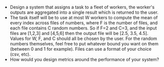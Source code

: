 - Design a system that assigns a task to a fleet of workers, the worker's outputs are aggregated into a single result which is returned to the user.
- The task itself will be to use at most W workers to compute the mean of every index across files of numbers, where F is the number of files, and each file contains C random numbers. So if F=2 and C=3, and the input files are [1,2,3] and [4,5,6] then the output file will be [2.5, 3.5, 4.5]. Values for W, F, and C should all be chosen by the user. For the random numbers themselves, feel free to put whatever bound you want on them (between 0 and 1 for example). Files can use a format of your choice (csv, etc).
- How would you design metrics around the performance of your system?

